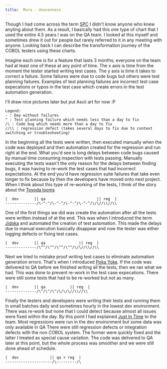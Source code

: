 ```yaml
---
title:  Mura - Unevenness
---
```


Though I had come across the term [SPC](https://deming.org/the-first-control-chart/) I didn't know anyone who knew anyting about them.
As a result, I basically had this one type of chart that I used the entire 4.5 years I was on the QA team.
I looked at this myself and sometimes drew it out for people but rarely referred to it in any meeting with anyone.
Looking back I can describe the transformation journey of the COBOL testers using these charts.

Imagine each one is for a feature that lasts 3 months; everyone on the team had at least one of these at any point of time.
The x axis is time from the moment the tester started writing test cases.
The y axis is time it takes to correct a failure. 
Some failures were due to code bugs but others were test planning failures.
Examples of test planning failures are incorrect test case expecations or typos in the test case which create errors in the test automation generation.

I'll draw nice pictures later but put Ascii art for now :P
```
Legend:
- : Day without failures
^ : Test planning failure which needs less than a day to fix
/\ : Code bug which needs more than a day to fix
//\\ : regression defect (takes several days to fix due to context switching or troubleshooting)
```

In the beginning all the tests were written, then executed manually when the code was deployed and then automation created for the regression and run right at the end.
What you'd see is long delays between code bugs caused by manual time consuming inspection with tests passing.
Manually executing the tests wasn't the only reason for the delays between finding bugs, it was having to re-work the test cases that had incorrect expectations.
At the end you'd have regression suite failures that take even longer to fix because by then the developers have moved onto next project.
When I think about this type of re-working of the tests, I think of the story about the [Toyoda looms](https://www.toyota-global.com/company/history_of_toyota/75years/text/taking_on_the_automotive_business/chapter1/section1/item4.html)
```
|  dev       || qa                       || reg  | 
--------------/\-^-^/\-^-^/\-^-^/\-^-^/\/\//\\//\\
```

One of the first things we did was create the automation after all the tests were written instead of at the end.
This was when I introduced the term [Jidoka](Jidoka) and automated the creation of test automation.
This made the delays due to manual execution basically disappear and now the tester was either logging defects or fixing test cases.

```
|  dev       || qa               || reg  | 
--------------/\^^/\^^/\^^/\^^/\/\//\\//\\
```

Next we tried to mistake proof writing test cases to eliminate automation generation errors.
That's when I introduced [Poka Yoke](Poka%20Yoke). 
If the code was delivered to QA before we finished writing all the tests, then we ran what we had.
This was done to prevent re-work in the test case expecations.
There were still some tests that had to be re-worked but not as many.
```
|  dev       || qa           || reg  | 
--------------/\^/\^/\^/\/\/\//\\//\\
```

Finally the testers and developers were writing their tests and running them in small batches daily and sometimes hourly in the lowest dev environment.
There was re-work but none that I could detect because almost all issues were fixed within the day.
By this point I had explained [Just In Time](Just%20In%20Time) to the team.
Most regressions were run in the dev environment but some data was only available in QA
There were still regression defects or integration defects with the non COBOL system.
The former were quickly fixed and the latter I treated as special cause variation.
The code was delivered to QA later at this point, but the whole process was smoother and we were still done ahead of schedule.
```
|  dev              || qa + reg  | 
---------------------/\---------/\
```
